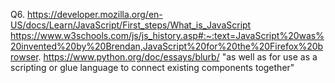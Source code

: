 Q6. https://developer.mozilla.org/en-US/docs/Learn/JavaScript/First_steps/What_is_JavaScript
https://www.w3schools.com/js/js_history.asp#:~:text=JavaScript%20was%20invented%20by%20Brendan,JavaScript%20for%20the%20Firefox%20browser.
https://www.python.org/doc/essays/blurb/ "as well as for use as a scripting or glue language to connect existing components together"

